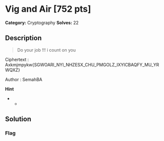 # Vig and Air [752 pts]

**Category:** Cryptography
**Solves:** 22

## Description
>Do your job !!! i count on you 

Ciphertext : Axkmjmpykw{SGWOARI_NYI_NHZESX_CHU_PMGOLZ_IXYICBAQFY_MU_YRWQXZ}

Author : SemahBA

**Hint**
* -

## Solution

### Flag

